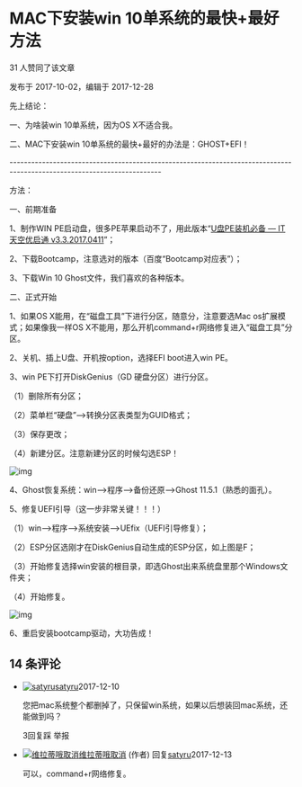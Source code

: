 

# MAC下安装win 10单系统的最快+最好方法



31 人赞同了该文章

发布于 2017-10-02，编辑于 2017-12-28

先上结论：

一、为啥装win 10单系统，因为OS X不适合我。

二、MAC下安装win 10单系统的最快+最好的办法是：GHOST+EFI！

\------------------------------------------------------------------------------------------------------------------------

方法：

一、前期准备

1、制作WIN PE启动盘，很多PE苹果启动不了，用此版本“[U盘PE装机必备 — IT天空优启通 v3.3.2017.0411](https://www.itsk.com/forum.php?mod=viewthread&tid=415848)”；

2、下载Bootcamp，注意选对的版本（百度“Bootcamp对应表”）；

3、下载Win 10 Ghost文件，我们喜欢的各种版本。

二、正式开始

1、如果OS X能用，在“磁盘工具”下进行分区，随意分，注意要选Mac os扩展模式；如果像我一样OS X不能用，那么开机command+r网络修复进入“磁盘工具”分区。

2、关机、插上U盘、开机按option，选择EFI boot进入win PE。

3、win PE下打开DiskGenius（GD 硬盘分区）进行分区。

（1）删除所有分区；

（2）菜单栏“硬盘”——>转换分区表类型为GUID格式；

（3）保存更改；

（4）新建分区。注意新建分区的时候勾选ESP！

![img](https://pic4.zhimg.com/v2-c3bbc331aa35e736675617a7c846278b_r.jpg)

4、Ghost恢复系统：win——>程序——>备份还原——>Ghost 11.5.1（熟悉的面孔）。

5、修复UEFI引导（这一步非常关键！！！）

（1）win——>程序——>系统安装——>UEfix（UEFI引导修复）；

（2）ESP分区选刚才在DiskGenius自动生成的ESP分区，如上图是F；

（3）开始修复选择win安装的根目录，即选Ghost出来系统盘里那个Windows文件夹；

（4）开始修复。

![img](https://pic1.zhimg.com/v2-991b08d2a196327a3914a90ec0829f2c_r.jpg)

6、重启安装bootcamp驱动，大功告成！



## 14 条评论

- [![satyru](https://pic2.zhimg.com/da8e974dc_s.jpg?source=06d4cd63)](https://www.zhihu.com/people/satyru)[satyru](https://www.zhihu.com/people/satyru)2017-12-10

    您把mac系统整个都删掉了，只保留win系统，如果以后想装回mac系统，还能做到吗？

    3回复踩 举报

- [![维拉蒂哦取消](https://pic4.zhimg.com/da8e974dc_s.jpg?source=06d4cd63)](https://www.zhihu.com/people/weiladiaoquxiao)[维拉蒂哦取消](https://www.zhihu.com/people/weiladiaoquxiao) (作者) 回复[satyru](https://www.zhihu.com/people/satyru)2017-12-13

    可以，command+r网络修复。

    